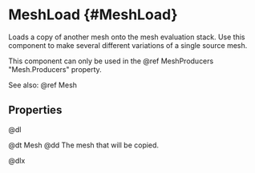 # MeshLoad {#MeshLoad}

Loads a copy of another mesh onto the mesh evaluation stack. Use this component to make several different variations of a single source mesh.

This component can only be used in the @ref MeshProducers "Mesh.Producers" property.

See also: @ref Mesh

## Properties

@dl

@dt Mesh
@dd The mesh that will be copied.

@dlx
